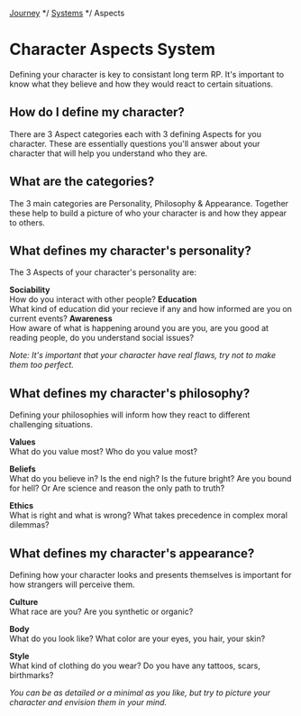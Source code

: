 [Journey](/journey.md) */ [Systems](content.md) */ Aspects

# Character Aspects System
Defining your character is key to consistant long term RP. It's important to know what they believe and how they would react to certain situations.

## How do I define my character?
There are 3 Aspect categories each with 3 defining Aspects for you character. These are essentially questions you'll answer about your character that will help you understand who they are.

## What are the categories?
The 3 main categories are Personality, Philosophy & Appearance. Together these help to build a picture of who your character is and how they appear to others.

## What defines my character's personality?
The 3 Aspects of your character's personality are:

**Sociability**  
How do you interact with other people?
**Education**  
What kind of education did your recieve if any and how informed are you on current events?
**Awareness**  
How aware of what is happening around you are you, are you good at reading people, do you understand social issues?

*Note: It's important that your character have real flaws, try not to make them too perfect.*

## What defines my character's philosophy?
Defining your philosophies will inform how they react to different challenging situations.

**Values**  
What do you value most? Who do you value most?

**Beliefs**  
What do you believe in? Is the end nigh? Is the future bright? Are you bound for hell? Or Are science and reason the only path to truth?

**Ethics**  
What is right and what is wrong? What takes precedence in complex moral dilemmas?

## What defines my character's appearance?
Defining how your character looks and presents themselves is important for how strangers will perceive them.

**Culture**  
What race are you? Are you synthetic or organic?

**Body**  
What do you look like? What color are your eyes, you hair, your skin?

**Style**  
What kind of clothing do you wear? Do you have any tattoos, scars, birthmarks?

*You can be as detailed or a minimal as you like, but try to picture your character and envision them in your mind.*